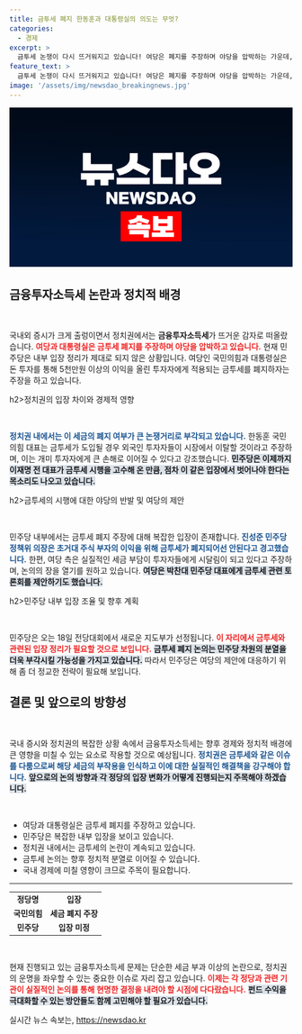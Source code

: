 ```yaml
---
title: 금투세 폐지 한동훈과 대통령실의 의도는 무엇?
categories:
  - 경제
excerpt: >
  금투세 논쟁이 다시 뜨거워지고 있습니다! 여당은 폐지를 주장하며 야당을 압박하는 가운데, 민주당은 내부 갈등 속에 혼란을 겪고 있습니다. 주식투자자들의 운명을 좌우할 이 이슈의 향방은 과연? 클릭해 확인하세요!
feature_text: >
  금투세 논쟁이 다시 뜨거워지고 있습니다! 여당은 폐지를 주장하며 야당을 압박하는 가운데, 민주당은 내부 갈등 속에 혼란을 겪고 있습니다. 주식투자자들의 운명을 좌우할 이 이슈의 향방은 과연? 클릭해 확인하세요!
image: '/assets/img/newsdao_breakingnews.jpg'
---
```


<p><img src="/assets/img/newsdao_breakingnews.jpg" alt="koreaapp 속보" /></p>

<h2 data-ke-size="size26">금융투자소득세 논란과 정치적 배경</h2>

<p data-ke-size="size16">&nbsp;</p>

<p>국내외 증시가 크게 출렁이면서 정치권에서는 <b>금융투자소득세</b>가 뜨거운 감자로 떠올랐습니다. <b><span style="color: #ee2323;">여당과 대통령실은 금투세 폐지를 주장하며 야당을 압박하고 있습니다.</span></b> 현재 민주당은 내부 입장 정리가 제대로 되지 않은 상황입니다. 여당인 국민의힘과 대통령실은 돈 투자를 통해 5천만원 이상의 이익을 올린 투자자에게 적용되는 금투세를 폐지하자는 주장을 하고 있습니다.</p>

<p>h2>정치권의 입장 차이와 경제적 영향</h2></p>

<p data-ke-size="size16">&nbsp;</p>

<p><b><span style="color: #1a5490;">정치권 내에서는 이 세금의 폐지 여부가 큰 논쟁거리로 부각되고 있습니다.</span></b> 한동훈 국민의힘 대표는 금투세가 도입될 경우 외국인 투자자들이 시장에서 이탈할 것이라고 주장하며, 이는 개미 투자자에게 큰 손해로 이어질 수 있다고 강조했습니다. <b><span style="background-color: #21538527;">민주당은 이제까지 이재명 전 대표가 금투세 시행을 고수해 온 만큼, 점차 이 같은 입장에서 벗어나야 한다는 목소리도 나오고 있습니다.</span></b> </p>

<p>h2>금투세의 시행에 대한 야당의 반발 및 여당의 제안</h2></p>

<p data-ke-size="size16">&nbsp;</p>

<p>민주당 내부에서는 금투세 폐지 주장에 대해 복잡한 입장이 존재합니다. <b><span style="color: #1a5490;">진성준 민주당 정책위 의장은 초거대 주식 부자의 이익을 위해 금투세가 폐지되어선 안된다고 경고했습니다.</span></b> 한편, 여당 측은 실질적인 세금 부담이 투자자들에게 시달림이 되고 있다고 주장하며, 논의의 장을 열기를 원하고 있습니다. <b><span style="background-color: #21538527;">여당은 박찬대 민주당 대표에게 금투세 관련 토론회를 제안하기도 했습니다.</span></b> </p>

<p>h2>민주당 내부 입장 조율 및 향후 계획</h2></p>

<p data-ke-size="size16">&nbsp;</p>

<p>민주당은 오는 18일 전당대회에서 새로운 지도부가 선정됩니다. <b><span style="color: #ee2323;">이 자리에서 금투세와 관련된 입장 정리가 필요할 것으로 보입니다.</span></b> <b><span style="background-color: #21538527;">금투세 폐지 논의는 민주당 차원의 분열을 더욱 부각시킬 가능성을 가지고 있습니다.</span></b> 따라서 민주당은 여당의 제안에 대응하기 위해 좀 더 정교한 전략이 필요해 보입니다.</p>

<h2 data-ke-size="size26">결론 및 앞으로의 방향성</h2>

<p data-ke-size="size16">&nbsp;</p>

<p>국내 증시와 정치권의 복잡한 상황 속에서 금융투자소득세는 향후 경제와 정치적 배경에 큰 영향을 미칠 수 있는 요소로 작용할 것으로 예상됩니다. <b><span style="color: #1a5490;">정치권은 금투세와 같은 이슈를 다룸으로써 해당 세금의 부작용을 인식하고 이에 대한 실질적인 해결책을 강구해야 합니다.</span></b> <b><span style="background-color: #21538527;">앞으로의 논의 방향과 각 정당의 입장 변화가 어떻게 진행되는지 주목해야 하겠습니다.</span></b> </p>

<p data-ke-size="size16">&nbsp;</p> 

<ul>
<li>여당과 대통령실은 금투세 폐지를 주장하고 있습니다.</li>
<li>민주당은 복잡한 내부 입장을 보이고 있습니다.</li>
<li>정치권 내에서는 금투세의 논란이 계속되고 있습니다.</li>
<li>금투세 논의는 향후 정치적 분열로 이어질 수 있습니다.</li>
<li>국내 경제에 미칠 영향이 크므로 주목이 필요합니다.</li>
</ul>

<hr>

<table style="width: 100%; border-collapse: collapse;">
  <tr>
    <td style="text-align: center; height: 17px;"><b>정당명</b></td>
    <td style="text-align: center; height: 17px;"><b>입장</b></td>
  </tr>
  <tr>
    <td style="text-align: center; height: 17px;"><b>국민의힘</b></td>
    <td style="text-align: center; height: 17px;"><b>세금 폐지 주장</b></td>
  </tr>
  <tr>
    <td style="text-align: center; height: 17px;"><b>민주당</b></td>
    <td style="text-align: center; height: 17px;"><b>입장 미정</b></td>
  </tr>
</table>

<p data-ke-size="size16">&nbsp;</p>  

<p>현재 진행되고 있는 금융투자소득세 문제는 단순한 세금 부과 이상의 논란으로, 정치권의 운명을 좌우할 수 있는 중요한 이슈로 자리 잡고 있습니다. <b><span style="color: #ee2323;">이제는 각 정당과 관련 기관이 실질적인 논의를 통해 현명한 결정을 내려야 할 시점에 다다랐습니다.</span></b> <b><span style="background-color: #21538527;">펀드 수익을 극대화할 수 있는 방안들도 함께 고민해야 할 필요가 있습니다.</span></b></p>
실시간 뉴스 속보는, <a href="https://newsdao.kr" rel="dofollow">https://newsdao.kr</a>


